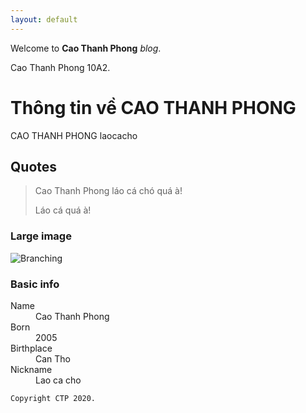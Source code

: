 ```yaml
---
layout: default
---
```


Welcome to **Cao Thanh Phong** _blog_.

Cao Thanh Phong 10A2.


# Thông tin về CAO THANH PHONG

CAO THANH PHONG laocacho

## Quotes

> Cao Thanh Phong láo cá chó quá à!
>
> Láo cá quá à!


### Large image

![Branching](https://scontent.fsgn5-6.fna.fbcdn.net/v/t1.0-9/130042169_140509201175676_2724036119230425412_n.jpg?_nc_cat=106&ccb=2&_nc_sid=8bfeb9&_nc_ohc=E4khcIZeAT4AX9wja6Q&_nc_ht=scontent.fsgn5-6.fna&oh=92a695b6521ce948eb65301493f38147&oe=5FFB5041)


### Basic info

<dl>
<dt>Name</dt>
<dd>Cao Thanh Phong</dd>
<dt>Born</dt>
<dd>2005</dd>
<dt>Birthplace</dt>
<dd>Can Tho</dd>
<dt>Nickname</dt>
<dd>Lao ca cho</dd>
</dl>


```
Copyright CTP 2020.
```
